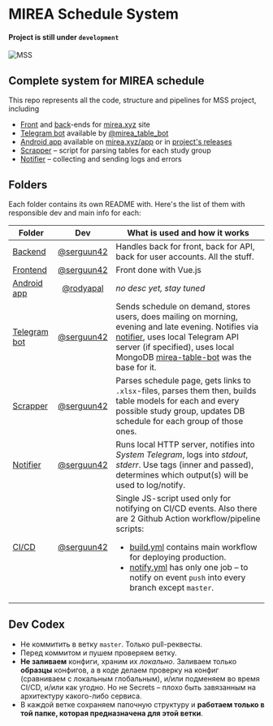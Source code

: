 # MIREA Schedule System
#### Project is still under `development`

![MSS](https://mirea.xyz/img/logo_wide_transparent.png)

## Complete system for MIREA schedule

This repo represents all the code, structure and pipelines for MSS project, including
* [Front](./frontend) and [back](./backend)-ends for [mirea.xyz](https://mirea.xyz) site
* [Telegram bot](./telegram) available by [@mirea_table_bot](https://t.me/mirea_table_bot)
* [Android app](./app) available on [mirea.xyz/app](https://mirea.xyz/app) or in [project's releases](https://github.com/serguun42/mss/releases)
* [Scrapper](./scrapper) – script for parsing tables for each study group
* [Notifier](./notifier) – collecting and sending logs and errors


## Folders

Each folder contains its own README with. Here's the list of them with responsible dev and main info for each:

| Folder						| Dev											| What is used and how it works
| ----------------------------- | :-------------------------------------------: | -----------------------------
| [Backend](./backend)			| [@serguun42](https://github.com/serguun42)	| Handles back for front, back for API, back for user accounts. All the stuff.
| [Frontend](./frontend)		| [@serguun42](https://github.com/serguun42)	| Front done with Vue.js
| [Android app](./app)			| [@rodyapal](https://github.com/rodyapal)		| *no desc yet, stay tuned*
| [Telegram bot](./telegram)	| [@serguun42](https://github.com/serguun42)	| Sends schedule on demand, stores users, does mailing on morning, evening and late evening. Notifies via [notifier](./notifier), uses local Telegram API server (if specified), uses local MongoDB [mirea-table-bot](https://github.com/serguun42/mirea-table-bot) was the base for it.
| [Scrapper](./scrapper)		| [@serguun42](https://github.com/serguun42)	| Parses schedule page, gets links to `.xlsx`-files, parses them then, builds table models for each and every possible study group, updates DB schedule for each group of those ones.
| [Notifier](./notifier)		| [@serguun42](https://github.com/serguun42)	| Runs local HTTP server, notifies into *System Telegram*, logs into *stdout*, *stderr*. Use tags (inner and passed), determines which output(s) will be used to log/notify.
| [CI/CD](./cicd)				| [@serguun42](https://github.com/serguun42)	| Single JS-script used only for notifying on CI/CD events. Also there are 2 Github Action workflow/pipeline scripts:<br><ul><li>[build.yml](.github/workflows/build.yml) contains main workflow for deploying production.</li><li>[notify.yml](.github/workflows/notify.yml) has only one job – to notify on event `push` into every branch except `master`.</li></ul>

## Dev Codex
* Не коммитить в ветку `master`. Только pull-реквесты.
* Перед коммитом и пушем проверяем ветку.
* **Не заливаем** конфиги, храним их *локально*. Заливаем только **образцы** конфигов, а в коде делаем проверку на конфиг (сравниваем с локальным глобальным), и/или подменяем во время CI/CD, и/или как угодно. Но не Secrets – плохо быть завязанным на архитектуру какого-либо сервиса.
* В каждой ветке сохраняем папочную структуру и **работаем только в той папке, которая предназначена для этой ветки**.
